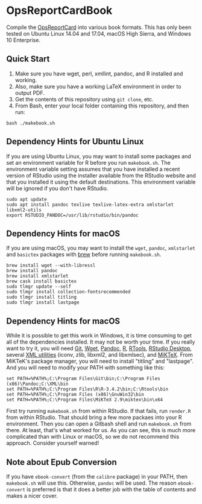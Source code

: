 # OpsReportCardBook

Compile the [OpsReportCard](http://www.opsreportcard.com) into various book 
formats. This has only been tested on Ubuntu Linux 14.04 and 17.04, macOS 
High Sierra, and Windows 10 Enterprise. 

## Quick Start

1. Make sure you have wget, perl, xmllint, pandoc, and R installed and working.
2. Also, make sure you have a working LaTeX environment in order to output PDF.
2. Get the contents of this repository using `git clone`, etc.
3. From Bash, enter your local folder containing this repository, and then run:

```
bash ./makebook.sh
```

## Dependency Hints for Ubuntu Linux

If you are using Ubuntu Linux, you may want to install some packages 
and set an environment variable for R before you run `makebook.sh`. The 
environment variable setting assumes that you have installed a recent 
version of RStudio using the installer available from the RStudio 
website and that you installed it using the default destinations.
This environment variable will be ignored if you don't have RStudio.

```
sudo apt update
sudo apt install pandoc texlive texlive-latex-extra xmlstarlet libxml2-utils
export RSTUDIO_PANDOC=/usr/lib/rstudio/bin/pandoc
```

## Dependency Hints for macOS

If you are using macOS, you may want to install the `wget`, `pandoc`, 
`xmlstarlet` and `basictex` packages with [brew](https://brew.sh/) before 
running `makebook.sh`.

```
brew install wget --with-libressl
brew install pandoc
brew install xmlstarlet
brew cask install basictex
sudo tlmgr update --self
sudo tlmgr install collection-fontsrecommended
sudo tlmgr install titling
sudo tlmgr install lastpage
```

## Dependency Hints for macOS

While it is possible to get this work in Windows, it is time consuming to get 
all of the dependencies installed. It may not be worth your time. If you 
really want to try it, you will need [Git](https://git-scm.com/download/win), 
[Wget](http://gnuwin32.sourceforge.net/packages/wget.htm), [Pandoc](https://pandoc.org/installing.html#windows), 
[R](https://cran.r-project.org/bin/windows/base/), [RTools](https://cran.r-project.org/bin/windows/Rtools/index.html), 
[RStudio Desktop](https://www.rstudio.com/products/rstudio/download/), several 
[XML utilities](http://xmlsoft.org/sources/win32/) (iconv, zlib, libxml2, and 
libxmlsec), and [MiKTeX](https://miktex.org/download). From MiKTeK's package 
manager, you will need to install "titling" and "lastpage". And you will need
to modify your PATH with something like this:

```
set PATH=%PATH%;C:\Program Files\Git\bin;C:\Program Files (x86)\Pandoc;C:\XML\bin
set PATH=%PATH%;C:\Program Files\R\R-3.4.2\bin;C:\Rtools\bin
set PATH=%PATH%;C:\Program Files (x86)\GnuWin32\bin
set PATH=%PATH%;C:\Program Files\MiKTeX 2.9\miktex\bin\x64
```

First try running `makebook.sh` from within RStudio. If that fails, run `render.R` 
from within RStudio. That should bring a few more packaes into your R environment.
Then you can open a Gitbash shell and run `makebook.sh` from there. At least, that's
what worked for us. As you can see, this is much more complicated than with Linux or 
macOS, so we do not recommend this approach. Consider yourself warned!

## Note about Epub Conversion

If you have `ebook-convert` (from the `calibre` package) in your PATH,
then `makebook.sh` will use this. Otherwise, `pandoc` will be used. The 
reason `ebook-convert` is preferred is that it does a better job with the 
table of contents and makes a nicer cover.

